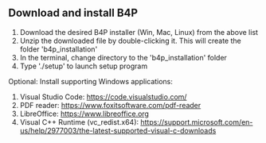 ## Download and install B4P

1. Download the desired B4P installer (Win, Mac, Linux) from the above list
2. Unzip the downloaded file by double-clicking it. This will create the folder 'b4p_installation'
4. In the terminal, change directory to the 'b4p_installation' folder
5. Type './setup' to launch setup program



Optional: Install supporting Windows applications:  
1. Visual Studio Code:  https://code.visualstudio.com/
2. PDF reader: https://www.foxitsoftware.com/pdf-reader
3. LibreOffice: https://www.libreoffice.org
4. Visual C++ Runtime (vc_redist.x64):  https://support.microsoft.com/en-us/help/2977003/the-latest-supported-visual-c-downloads

